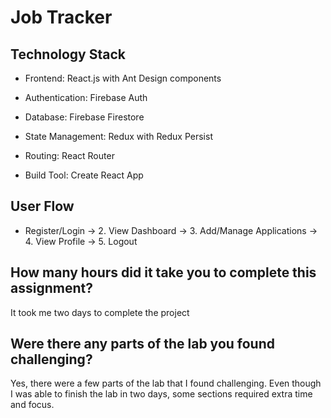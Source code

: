 # Job Tracker

## Technology Stack

- Frontend: React.js with Ant Design components

- Authentication: Firebase Auth

- Database: Firebase Firestore

- State Management: Redux with Redux Persist

- Routing: React Router

- Build Tool: Create React App

## User Flow

- Register/Login → 2. View Dashboard → 3. Add/Manage Applications → 4. View Profile → 5. Logout

## How many hours did it take you to complete this assignment?

It took me two days to complete the project

## Were there any parts of the lab you found challenging?

Yes, there were a few parts of the lab that I found challenging. Even though I was able to finish the lab in two days, some sections required extra time and focus.

